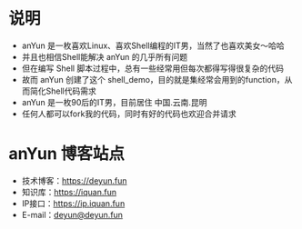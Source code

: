 # 说明
- anYun 是一枚喜欢Linux、喜欢Shell编程的IT男，当然了也喜欢美女～哈哈
- 并且也相信Shell能解决 anYun 的几乎所有问题
- 但在编写 Shell 脚本过程中，总有一些经常用但每次都得写得很复杂的代码
- 故而 anYun 创建了这个 shell_demo，目的就是集经常会用到的function，从而简化Shell代码需求
- anYun 是一枚90后的IT男，目前居住 中国.云南.昆明
- 任何人都可以fork我的代码，同时有好的代码也欢迎合并请求

# anYun 博客站点
- 技术博客：https://deyun.fun
- 知识库：https://iquan.fun
- IP接口：https://ip.iquan.fun
- E-mail：deyun@deyun.fun
